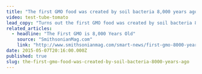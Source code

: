 ```yaml
---
title: "The first GMO food was created by soil bacteria 8,000 years ago"
video: test-tube-tomato
lead_copy: "Turns out the first GMO food was created by soil bacteria 8,000 years ago. Will this discovery convince people genetically modified foods are safe? "
related_articles:
  - headline: "The First GMO is 8,000 Years Old"
    source: "SmithsonianMag.com"
    link: "http://www.smithsonianmag.com/smart-news/first-gmo-8000-years-old-180955199/?no-ist"
date: 2015-05-07T20:16:00.000Z
published: true
slug: the-first-gmo-food-was-created-by-soil-bacteria-8000-years-ago
---
```


